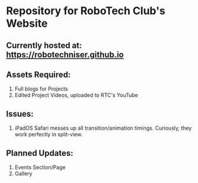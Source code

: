 # Repository for RoboTech Club's Website

## Currently hosted at: https://robotechniser.github.io

## Assets Required:

1. Full blogs for Projects
2. Edited Project Videos, uploaded to RTC's YouTube

## Issues:

1. iPadOS Safari messes up all transition/animation timings. Curiously, they work perfectly in split-view.

## Planned Updates:

1. Events Section/Page
2. Gallery
